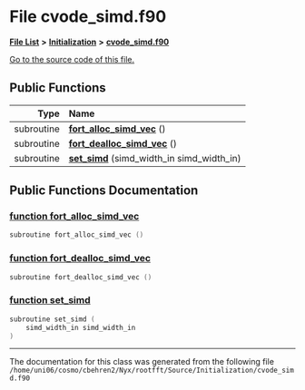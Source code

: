 
# File cvode\_simd.f90


[**File List**](files.md) **>** [**Initialization**](dir_71a4420ed1f8982e7234eb6a0b7e6d5d.md) **>** [**cvode\_simd.f90**](cvode__simd_8f90.md)

[Go to the source code of this file.](cvode__simd_8f90_source.md)


















## Public Functions

| Type | Name |
| ---: | :--- |
|  subroutine | [**fort\_alloc\_simd\_vec**](cvode__simd_8f90.md#function-fort-alloc-simd-vec) () <br> |
|  subroutine | [**fort\_dealloc\_simd\_vec**](cvode__simd_8f90.md#function-fort-dealloc-simd-vec) () <br> |
|  subroutine | [**set\_simd**](cvode__simd_8f90.md#function-set-simd) (simd\_width\_in simd\_width\_in) <br> |








## Public Functions Documentation


### <a href="#function-fort-alloc-simd-vec" id="function-fort-alloc-simd-vec">function fort\_alloc\_simd\_vec </a>


```cpp
subroutine fort_alloc_simd_vec () 
```



### <a href="#function-fort-dealloc-simd-vec" id="function-fort-dealloc-simd-vec">function fort\_dealloc\_simd\_vec </a>


```cpp
subroutine fort_dealloc_simd_vec () 
```



### <a href="#function-set-simd" id="function-set-simd">function set\_simd </a>


```cpp
subroutine set_simd (
    simd_width_in simd_width_in
) 
```



------------------------------
The documentation for this class was generated from the following file `/home/uni06/cosmo/cbehren2/Nyx/rootfft/Source/Initialization/cvode_simd.f90`